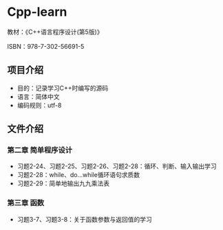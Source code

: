 # Cpp-learn

教材：《C++语言程序设计(第5版)》

ISBN：978-7-302-56691-5

## 项目介绍

- 目的：记录学习C++时编写的源码
- 语言：简体中文
- 编码规则：utf-8

## 文件介绍

### 第二章 简单程序设计

- 习题2-24、习题2-25、习题2-26、习题2-28：循环、判断、输入输出学习
- 习题2-28：while、do...while循环语句求质数
- 习题2-29：简单地输出九九乘法表

### 第三章 函数

- 习题3-7、习题3-8：关于函数参数与返回值的学习
